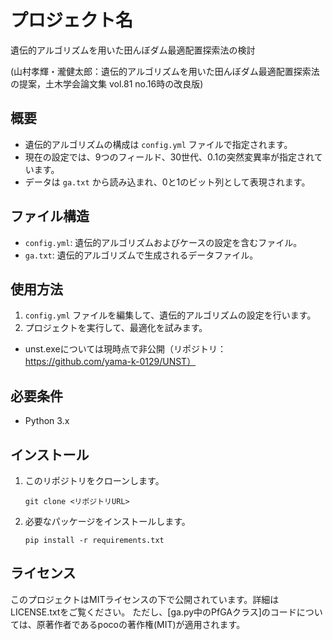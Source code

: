 # プロジェクト名

遺伝的アルゴリズムを用いた田んぼダム最適配置探索法の検討

(山村孝輝・瀧健太郎：遺伝的アルゴリズムを用いた田んぼダム最適配置探索法の提案，土木学会論文集 vol.81 no.16時の改良版)

## 概要

- 遺伝的アルゴリズムの構成は `config.yml` ファイルで指定されます。
- 現在の設定では、9つのフィールド、30世代、0.1の突然変異率が指定されています。
- データは `ga.txt` から読み込まれ、0と1のビット列として表現されます。

## ファイル構造

- `config.yml`: 遺伝的アルゴリズムおよびケースの設定を含むファイル。
- `ga.txt`: 遺伝的アルゴリズムで生成されるデータファイル。

## 使用方法

1. `config.yml` ファイルを編集して、遺伝的アルゴリズムの設定を行います。
2. プロジェクトを実行して、最適化を試みます。
- unst.exeについては現時点で非公開（リポジトリ：https://github.com/yama-k-0129/UNST）

## 必要条件

- Python 3.x

## インストール

1. このリポジトリをクローンします。
   ```
   git clone <リポジトリURL>
   ```
2. 必要なパッケージをインストールします。
   ```
   pip install -r requirements.txt
   ```

## ライセンス

このプロジェクトはMITライセンスの下で公開されています。詳細はLICENSE.txtをご覧ください。 ただし、[ga.py中のPfGAクラス]のコードについては、原著作者であるpocoの著作権(MIT)が適用されます。
